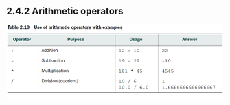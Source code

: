 ##  2.4.2 Arithmetic operators

<p class="fragment roll-in"><img src="images/arithmetic-operators.PNG" /></p>
